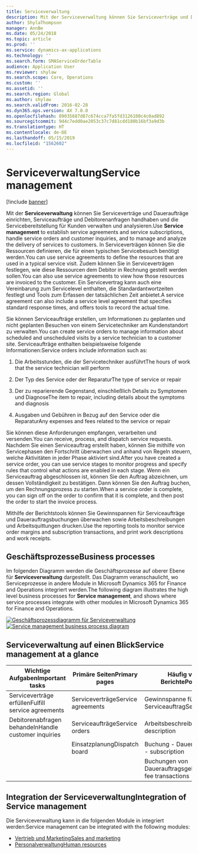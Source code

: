 ```yaml
---
title: Serviceverwaltung
description: Mit der Serviceverwaltung können Sie Serviceverträge und Daueraufträge einrichten, Serviceaufträge und Debitorenanfragen handhaben und die Servicebereitstellung für Kunden verwalten und analysieren.
author: ShylaThompson
manager: AnnBe
ms.date: 05/24/2018
ms.topic: article
ms.prod: ''
ms.service: dynamics-ax-applications
ms.technology: ''
ms.search.form: SMAServiceOrderTable
audience: Application User
ms.reviewer: shylaw
ms.search.scope: Core, Operations
ms.custom: ''
ms.assetid: ''
ms.search.region: Global
ms.author: shylaw
ms.search.validFrom: 2016-02-28
ms.dyn365.ops.version: AX 7.0.0
ms.openlocfilehash: 89035687d87c674cca7fa5fd3126100c4c0ad892
ms.sourcegitcommit: 9d4c7edd0ae2053c37c7d81cdd180b16bf3a9d3b
ms.translationtype: HT
ms.contentlocale: de-DE
ms.lasthandoff: 05/15/2019
ms.locfileid: "1562602"
---
```

# <a name="service-management"></a><span data-ttu-id="a3534-103">Serviceverwaltung</span><span class="sxs-lookup"><span data-stu-id="a3534-103">Service management</span></span> 

[!include [banner](../includes/banner.md)]


<span data-ttu-id="a3534-104">Mit der **Serviceverwaltung** können Sie Serviceverträge und Daueraufträge einrichten, Serviceaufträge und Debitorenanfragen handhaben und die Servicebereitstellung für Kunden verwalten und analysieren.</span><span class="sxs-lookup"><span data-stu-id="a3534-104">Use **Service management** to establish service agreements and service subscriptions, handle service orders and customer inquiries, and to manage and analyze the delivery of services to customers.</span></span> <span data-ttu-id="a3534-105">In Serviceverträgen können Sie die Ressourcen definieren, die für einen typischen Servicebesuch benötigt werden.</span><span class="sxs-lookup"><span data-stu-id="a3534-105">You can use service agreements to define the resources that are used in a typical service visit.</span></span> <span data-ttu-id="a3534-106">Zudem können Sie in Serviceverträgen festlegen, wie diese Ressourcen dem Debitor in Rechnung gestellt werden sollen.</span><span class="sxs-lookup"><span data-stu-id="a3534-106">You can also use service agreements to view how those resources are invoiced to the customer.</span></span> <span data-ttu-id="a3534-107">Ein Servicevertrag kann auch eine Vereinbarung zum Servicelevel enthalten, die Standardantwortzeiten festlegt und Tools zum Erfassen der tatsächlichen Zeit anbietet.</span><span class="sxs-lookup"><span data-stu-id="a3534-107">A service agreement can also include a service level agreement that specifies standard response times, and offers tools to record the actual time.</span></span>

<span data-ttu-id="a3534-108">Sie können Serviceaufträge erstellen, um Informationen zu geplanten und nicht geplanten Besuchen von einem Servicetechniker am Kundenstandort zu verwalten.</span><span class="sxs-lookup"><span data-stu-id="a3534-108">You can create service orders to manage information about scheduled and unscheduled visits by a service technician to a customer site.</span></span> <span data-ttu-id="a3534-109">Serviceaufträge enthalten beispielsweise folgende Informationen:</span><span class="sxs-lookup"><span data-stu-id="a3534-109">Service orders include information such as:</span></span>

1.  <span data-ttu-id="a3534-110">Die Arbeitsstunden, die der Servicetechniker ausführt</span><span class="sxs-lookup"><span data-stu-id="a3534-110">The hours of work that the service technician will perform</span></span>

2.  <span data-ttu-id="a3534-111">Der Typ des Service oder der Reparatur</span><span class="sxs-lookup"><span data-stu-id="a3534-111">The type of service or repair</span></span>

3.  <span data-ttu-id="a3534-112">Der zu reparierende Gegenstand, einschließlich Details zu Symptomen und Diagnose</span><span class="sxs-lookup"><span data-stu-id="a3534-112">The item to repair, including details about the symptoms and diagnosis</span></span>

4.  <span data-ttu-id="a3534-113">Ausgaben und Gebühren in Bezug auf den Service oder die Reparatur</span><span class="sxs-lookup"><span data-stu-id="a3534-113">Any expenses and fees related to the service or repair</span></span>

<span data-ttu-id="a3534-114">Sie können diese Anforderungen empfangen, verarbeiten und versenden.</span><span class="sxs-lookup"><span data-stu-id="a3534-114">You can receive, process, and dispatch service requests.</span></span> <span data-ttu-id="a3534-115">Nachdem Sie einen Serviceauftrag erstellt haben, können Sie mithilfe von Servicephasen den Fortschritt überwachen und anhand von Regeln steuern, welche Aktivitäten in jeder Phase aktiviert sind.</span><span class="sxs-lookup"><span data-stu-id="a3534-115">After you have created a service order, you can use service stages to monitor progress and specify rules that control what actions are enabled in each stage.</span></span> <span data-ttu-id="a3534-116">Wenn ein Serviceauftrag abgeschlossen ist, können Sie den Auftrag abzeichnen, um dessen Vollständigkeit zu bestätigen. Dann können Sie den Auftrag buchen, um den Rechnungsprozess zu starten.</span><span class="sxs-lookup"><span data-stu-id="a3534-116">When a service order is complete, you can sign off on the order to confirm that it is complete, and then post the order to start the invoice process.</span></span>

<span data-ttu-id="a3534-117">Mithilfe der Berichtstools können Sie Gewinnspannen für Serviceaufträge und Dauerauftragsbuchungen überwachen sowie Arbeitsbeschreibungen und Arbeitsquittungen drucken.</span><span class="sxs-lookup"><span data-stu-id="a3534-117">Use the reporting tools to monitor service order margins and subscription transactions, and print work descriptions and work receipts.</span></span>

## <a name="business-processes"></a><span data-ttu-id="a3534-118">Geschäftsprozesse</span><span class="sxs-lookup"><span data-stu-id="a3534-118">Business processes</span></span>

<span data-ttu-id="a3534-119">Im folgenden Diagramm werden die Geschäftsprozesse auf oberer Ebene für **Serviceverwaltung** dargestellt. Das Diagramm veranschaulicht, wo Serviceprozesse in andere Module in Microsoft Dynamics 365 for Finance and Operations integriert werden.</span><span class="sxs-lookup"><span data-stu-id="a3534-119">The following diagram illustrates the high level business processes for **Service management**, and shows where service processes integrate with other modules in Microsoft Dynamics 365 for Finance and Operations.</span></span>

<span data-ttu-id="a3534-120">[![Geschäftsprozessdiagramm für Serviceverwaltung](./media/sm_home_page.gif)](./media/sm_home_page.gif)</span><span class="sxs-lookup"><span data-stu-id="a3534-120">[![Service management business process diagram](./media/sm_home_page.gif)](./media/sm_home_page.gif)</span></span>

## <a name="service-management-at-a-glance"></a><span data-ttu-id="a3534-121">Serviceverwaltung auf einen Blick</span><span class="sxs-lookup"><span data-stu-id="a3534-121">Service management at a glance</span></span>

|<span data-ttu-id="a3534-122">Wichtige Aufgaben</span><span class="sxs-lookup"><span data-stu-id="a3534-122">Important tasks</span></span>           | <span data-ttu-id="a3534-123">Primäre Seiten</span><span class="sxs-lookup"><span data-stu-id="a3534-123">Primary pages</span></span>                         |<span data-ttu-id="a3534-124">Häufig verwendete Berichte</span><span class="sxs-lookup"><span data-stu-id="a3534-124">Popular reports</span></span>              |
|--------------------------|---------------------------------------|-----------------------------|
|<span data-ttu-id="a3534-125">Serviceverträge erfüllen</span><span class="sxs-lookup"><span data-stu-id="a3534-125">Fulfill service agreements</span></span>|<span data-ttu-id="a3534-126">Serviceverträge</span><span class="sxs-lookup"><span data-stu-id="a3534-126">Service agreements</span></span>                     |<span data-ttu-id="a3534-127">Gewinnspanne für Serviceauftrag</span><span class="sxs-lookup"><span data-stu-id="a3534-127">Service order margin</span></span>         |
|<span data-ttu-id="a3534-128">Debitorenabfragen behandeln</span><span class="sxs-lookup"><span data-stu-id="a3534-128">Handle customer inquiries</span></span> |<span data-ttu-id="a3534-129">Serviceaufträge</span><span class="sxs-lookup"><span data-stu-id="a3534-129">Service orders</span></span>                         |<span data-ttu-id="a3534-130">Arbeitsbeschreibung</span><span class="sxs-lookup"><span data-stu-id="a3534-130">Work description</span></span>             |
|                          |<span data-ttu-id="a3534-131">Einsatzplanung</span><span class="sxs-lookup"><span data-stu-id="a3534-131">Dispatch board</span></span>                         |<span data-ttu-id="a3534-132">Buchung - Dauerauftrag</span><span class="sxs-lookup"><span data-stu-id="a3534-132">Transaction - subscription</span></span>   |
|                          |                                       |<span data-ttu-id="a3534-133">Buchungen von Dauerauftragsgebühren</span><span class="sxs-lookup"><span data-stu-id="a3534-133">Subscription fee transactions</span></span>|


## <a name="integration-of-service-management"></a><span data-ttu-id="a3534-134">Integration der Serviceverwaltung</span><span class="sxs-lookup"><span data-stu-id="a3534-134">Integration of Service management</span></span>

<span data-ttu-id="a3534-135">Die Serviceverwaltung kann in die folgenden Module in  integriert werden:</span><span class="sxs-lookup"><span data-stu-id="a3534-135">Service management can be integrated with the following modules:</span></span>

  - [<span data-ttu-id="a3534-136">Vertrieb und Marketing</span><span class="sxs-lookup"><span data-stu-id="a3534-136">Sales and marketing</span></span>](../sales-marketing/overview-sales-marketing.md)
  - [<span data-ttu-id="a3534-137">Personalverwaltung</span><span class="sxs-lookup"><span data-stu-id="a3534-137">Human resources</span></span>](https://docs.microsoft.com/en-us/dynamics365/unified-operations/talent/index)

  

